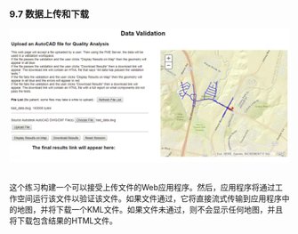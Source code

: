 ### 9.7 数据上传和下载

![](./Images/12.1.17b.TestRun.png)

<br>
这个练习构建一个可以接受上传文件的Web应用程序。然后，应用程序将通过工作空间运行该文件以验证该文件。如果文件通过，它将直接流式传输到应用程序中的地图，并将下载一个KML文件。如果文件未通过，则不会显示任何地图，并且将下载包含结果的HTML文件。
